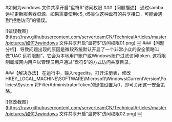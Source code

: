 #如何为windows 文件共享开启”盘符$”访问权限
###【问题描述】
通过samba远程更新服务器资源，如果需要使用c$, d$类似这种盘符的共享接口，可能会遇到“拒绝访问”的错误。

![错误截图](https://raw.githubusercontent.com/serverteamCN/TechnicalArticles/master/pictures/如何为windows 文件共享开启”盘符$”访问权限01.png)  
￼
###【问题分析】
导致问题出现的原因是微软系统默认开启了一个非常小众的安全策略叫做“UAC 远程限制”，它会为本地用户账户或Windows账户过滤访问token. 这将限制局域网内用户以管理员用户通过“盘符$”的方式访问共享目录。

###【解决办法】
在运行中，输入regedits，打开注册表，修改HKEY_LOCAL_MACHINE\SOFTWARE\Microsoft\Windows\CurrentVersion\Policies\System
将FilterAdministratorToken的键值设置为0，即可关闭这一安全策略。

![修改截图](https://raw.githubusercontent.com/serverteamCN/TechnicalArticles/master/pictures/如何为windows 文件共享开启”盘符$”访问权限02.png) 
￼
